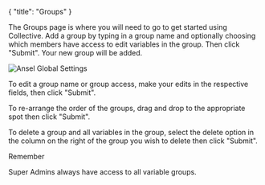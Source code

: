 {
    "title": "Groups"
}

The Groups page is where you will need to go to get started using Collective. Add a group by typing in a group name and optionally choosing which members have access to edit variables in the group. Then click "Submit". Your new group will be added.

<img alt="Ansel Global Settings" src="/uploads-static/software/collective/documentation/control-panel/collective-groups.png" srcset="/uploads-static/software/collective/documentation/control-panel/collective-groups.png 1x, /uploads-static/software/collective/documentation/control-panel/collective-groups-2x.png 2x">

To edit a group name or group access, make your edits in the respective fields, then click "Submit".

To re-arrange the order of the groups, drag and drop to the appropriate spot then click "Submit".

To delete a group and all variables in the group, select the delete option in the column on the right of the group you wish to delete then click "Submit".

<div class="Note">
    <div class="Note__Title">
        Remember
    </div>
    <div class="Note__Body">
        <p>Super Admins always have access to all variable groups.</p>
    </div>
</div>
